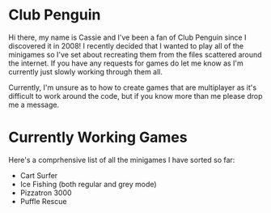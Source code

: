 # Club Penguin
Hi there, my name is Cassie and I've been a fan of Club Penguin since I discovered it in 2008! I recently decided that I wanted to play all of the minigames so I've set about recreating them from the files scattered around the internet. If you have any requests for games do let me know as I'm currently just slowly working through them all.

Currently, I'm unsure as to how to create games that are multiplayer as it's difficult to work around the code, but if you know more than me please drop me a message.

# Currently Working Games
Here's a comprhensive list of all the minigames I have sorted so far:
 * Cart Surfer
 * Ice Fishing (both regular and grey mode)
 * Pizzatron 3000
 * Puffle Rescue
